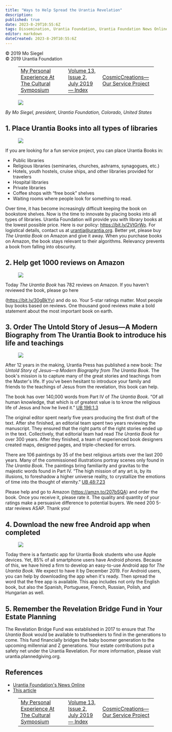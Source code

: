```yaml
---
title: "Ways to Help Spread the Urantia Revelation"
description: 
published: true
date: 2023-8-29T10:55:6Z
tags: Dissemination, Urantia Foundation, Urantia Foundation News Online, article
editor: markdown
dateCreated: 2023-8-29T10:55:6Z
---
```


<p class="v-card v-sheet theme--light gray lighten-3 px-2">© 2019 Mo Siegel<br>© 2019 Urantia Foundation</p>
<figure class="table chapter-navigator">
  <table>
    <tbody>
      <tr>
        <td>
        <a href="/en/article/Khat_Bernard/Global_Cultural_Symposium_at_Urantia_Foundation">
          <span class="mdi mdi-arrow-left-drop-circle"></span><span class="pl-2">My Personal Experience At The Cultural Symposium</span>
        </a>
        </td>
        <td>
        <a href="/en/index/articles_uf_news_online#volume-13-issue-2-july-2019">
          <span class="mdi mdi-book-open-variant"></span><span class="pl-2">Volume 13, Issue 2, July 2019 — Index</span>
        </a>
        </td>
        <td>
        <a href="/en/article/Rick_Lyon/CosmicCreations_Our_Service_Project">
          <span class="pr-2">CosmicCreations—Our Service Project</span><span class="mdi mdi-arrow-right-drop-circle"></span>
        </a>
        </td>
      </tr>
    </tbody>
  </table>
</figure>


<figure id="Figure_1" class="image urantiapedia image-style-align-left">
<img src="/image/article/UF_News_Online/2019_07/040.jpg">
</figure>

_By Mo Siegel, president, Urantia Foundation, Colorado, United States_
<br style="clear:both;"/>

## 1. Place Urantia Books into all types of libraries

<figure id="Figure_1" class="image urantiapedia image-style-align-right">
<img src="/image/article/UF_News_Online/2019_07/029.jpg">
</figure>

If you are looking for a fun service project, you can place Urantia Books in:

- Public libraries
- Religious libraries (seminaries, churches, ashrams, synagogues, etc.)
- Hotels, youth hostels, cruise ships, and other libraries provided for travelers
- Hospital libraries
- Private libraries
- Coffee shops with “free book” shelves
- Waiting rooms where people look for something to read.

Over time, it has become increasingly difficult keeping the book on bookstore shelves. Now is the time to innovate by placing books into all types of libraries. Urantia Foundation will provide you with library books at the lowest possible price. Here is our policy: https://bit.ly/2VtGrWo. For logistical details, contact us at urantia@urantia.org. Better yet, please buy _The Urantia Book_ on Amazon and give it away. When you purchase books on Amazon, the book stays relevant to their algorithms. Relevancy prevents a book from falling into obscurity.
<br style="clear:both;"/>

## 2. Help get 1000 reviews on Amazon

<figure id="Figure_1" class="image urantiapedia image-style-align-right">
<img src="/image/article/UF_News_Online/2019_07/032.jpg">
</figure>

Today _The Urantia Book_ has 782 reviews on Amazon. If you haven't reviewed the book, please go here

(https://bit.ly/30gBkYv) and do so. Your 5-star ratings matter. Most people buy books based on reviews. One thousand good reviews make a bold statement about the most important book on earth.
<br style="clear:both;"/>

## 3. Order The Untold Story of Jesus—A Modern Biography from The Urantia Book to introduce his life and teachings

<figure id="Figure_1" class="image urantiapedia image-style-align-right">
<img src="/image/article/UF_News_Online/2019_07/034.jpg">
</figure>

After 12 years in the making, Urantia Press has published a new book: _The Untold Story of Jesus—a Modern Biography from The Urantia Book_. The book's mission is to capture many of the great stories and teachings from the Master's life. If you've been hesitant to introduce your family and friends to the teachings of Jesus from the revelation, this book can help.

The book has over 140,000 words from Part IV of _The Urantia Book_. “Of all human knowledge, that which is of greatest value is to know the religious life of Jesus and how he lived it.” <a id="a81_186"></a>[UB 196:1.3](/en/The_Urantia_Book/196#p1_3)

The original editor spent nearly five years producing the first draft of the text. After she finished, an editorial team spent two years reviewing the manuscript. They ensured that the right parts of the right stories ended up in the text. Collectively, that editorial team had read _The Urantia Book_ for over 300 years. After they finished, a team of experienced book designers created maps, designed pages, and triple-checked for errors.

There are 106 paintings by 35 of the best religious artists over the last 200 years. Many of the commissioned illustrations portray scenes only found in _The Urantia Book_. The paintings bring familiarity and gravitas to the majestic words found in Part IV. “The high mission of any art is, by its illusions, to foreshadow a higher universe reality, to crystallize the emotions of time into the thought of eternity.” <a id="a85_417"></a>[UB 48:7.23](/en/The_Urantia_Book/48#p7_23)

Please help and go to Amazon (https://amzn.to/207bSQA) and order the book. Once you receive it, please rate it. The quality and quantity of your ratings make a persuasive difference to potential buyers. We need 200 5-star reviews ASAP. Thank you!
<br style="clear:both;"/>

## 4. Download the new free Android app when completed

<figure id="Figure_1" class="image urantiapedia image-style-align-right">
<img src="/image/article/UF_News_Online/2019_07/035.jpg">
</figure>

Today there is a fantastic app for Urantia Book students who use Apple devices. Yet, 85\% of all smartphone users have Android phones. Because of this, we have hired a firm to develop an easy-to-use Android app for _The Urantia Book_. We expect to have it by December 2019. For Android users, you can help by downloading the app when it's ready. Then spread the word that the free app is available. This app includes not only the English book, but also the Spanish, Portuguese, French, Russian, Polish, and Hungarian as well.
<br style="clear:both;"/>

## 5. Remember the Revelation Bridge Fund in Your Estate Planning

The Revelation Bridge Fund was established in 2017 to ensure that _The Urantia Book_ would be available to truthseekers to find in the generations to come. This fund financially bridges the baby boomer generation to the upcoming millennial and Z generations. Your estate contributions put a safety net under the Urantia Revelation. For more information, please visit urantia.plannedgiving.org.


## References

- [Urantia Foundation's News Online](https://www.urantia.org/urantia-foundation/newsletter-pdf-archives)
- [This article](https://www.urantia.org/news/2019-06/ways-help-spread-urantia-revelation)

<figure class="table chapter-navigator">
  <table>
    <tbody>
      <tr>
        <td>
        <a href="/en/article/Khat_Bernard/Global_Cultural_Symposium_at_Urantia_Foundation">
          <span class="mdi mdi-arrow-left-drop-circle"></span><span class="pl-2">My Personal Experience At The Cultural Symposium</span>
        </a>
        </td>
        <td>
        <a href="/en/index/articles_uf_news_online#volume-13-issue-2-july-2019">
          <span class="mdi mdi-book-open-variant"></span><span class="pl-2">Volume 13, Issue 2, July 2019 — Index</span>
        </a>
        </td>
        <td>
        <a href="/en/article/Rick_Lyon/CosmicCreations_Our_Service_Project">
          <span class="pr-2">CosmicCreations—Our Service Project</span><span class="mdi mdi-arrow-right-drop-circle"></span>
        </a>
        </td>
      </tr>
    </tbody>
  </table>
</figure>
